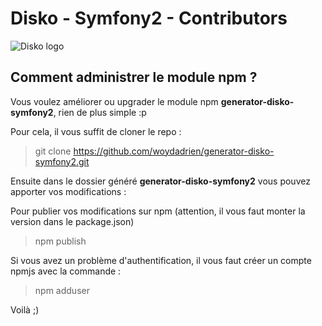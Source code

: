 Disko - Symfony2 - Contributors
=====================

![Disko logo](http://www.huaweibattle.com/images/logo-disko.jpg)

## Comment administrer le module npm ?

Vous voulez améliorer ou upgrader le module npm **generator-disko-symfony2**, rien de plus simple :p

Pour cela, il vous suffit de cloner le repo :

> git clone https://github.com/woydadrien/generator-disko-symfony2.git

Ensuite dans le dossier généré **generator-disko-symfony2** vous pouvez apporter vos modifications :

Pour publier vos modifications sur npm (attention, il vous faut monter la version dans le package.json)
> npm publish

Si vous avez un problème d'authentification, il vous faut créer un compte npmjs avec la commande :
> npm adduser

Voilà ;)
